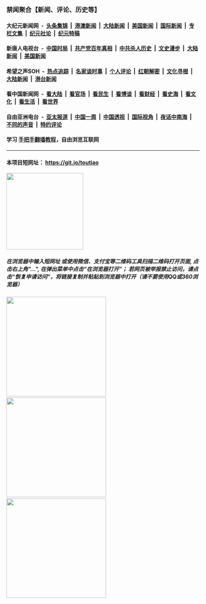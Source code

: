 ### 禁闻聚合【新闻、评论、历史等】

#### 大纪元新闻网 &nbsp;-&nbsp; [头条集锦](indexes/E头条集锦.md?t=03181602) &nbsp;|&nbsp; [港澳新闻](indexes/E港澳新闻.md?t=03181602)  &nbsp;|&nbsp; [大陆新闻](indexes/E大陆新闻.md?t=03181602) &nbsp;|&nbsp; [美国新闻](indexes/E美国新闻.md?t=03181602) &nbsp;|&nbsp; [国际新闻](indexes/E国际新闻.md?t=03181602) &nbsp;|&nbsp; [专栏文集](indexes/E专栏文集.md?t=03181602) &nbsp;|&nbsp; [纪元社论](indexes/E纪元社论.md?t=03181602) &nbsp;|&nbsp; [纪元特稿](indexes/E纪元特稿.md?t=03181602) 

#### 新唐人电视台 &nbsp;-&nbsp; [中国时局](indexes/N中国时局.md?t=03181602) &nbsp;|&nbsp; [共产党百年真相](indexes/N共产党百年真相.md?t=03181602) &nbsp;|&nbsp; [中共杀人历史](indexes/N中共杀人历史.md?t=03181602) &nbsp;|&nbsp; [文史漫步](indexes/N文史漫步.md?t=03181602) &nbsp;|&nbsp; [大陆新闻](indexes/N大陆新闻.md?t=03181602) &nbsp;|&nbsp; [美国新闻](indexes/N美国新闻.md?t=03181602)

#### 希望之声SOH &nbsp;-&nbsp; [热点追踪](indexes/H热点追踪.md?t=03181602) &nbsp;|&nbsp; [名家谈时事](indexes/H名家谈时事.md?t=03181602) &nbsp;|&nbsp; [个人评论](indexes/H个人评论.md?t=03181602)  &nbsp;|&nbsp; [红朝解密](indexes/H红朝解密.md?t=03181602) &nbsp;|&nbsp; [文化寻根](indexes/H文化寻根.md?t=03181602) &nbsp;|&nbsp; [大陆新闻](indexes/H大陆新闻.md?t=03181602) &nbsp;|&nbsp; [港台新闻](indexes/H港台新闻.md?t=03181602)

#### 看中国新闻网 &nbsp;-&nbsp; [看大陆](indexes/S看大陆.md?t=03181602) &nbsp;|&nbsp; [看官场](indexes/S看官场.md?t=03181602) &nbsp;|&nbsp; [看民生](indexes/S看民生.md?t=03181602)  &nbsp;|&nbsp; [看博谈](indexes/S看博谈.md?t=03181602) &nbsp;|&nbsp; [看财经](indexes/S看财经.md?t=03181602) &nbsp;|&nbsp; [看史海](indexes/S看史海.md?t=03181602) &nbsp;|&nbsp; [看文化](indexes/S看文化.md?t=03181602) &nbsp;|&nbsp; [看生活](indexes/S看生活.md?t=03181602) &nbsp;|&nbsp; [看世界](indexes/S看世界.md?t=03181602)

#### 自由亚洲电台 &nbsp;-&nbsp; [亚太报道](indexes/R亚太报道.md?t=03181602) &nbsp;|&nbsp; [中国一周](indexes/R中国一周.md?t=03181602) &nbsp;|&nbsp; [中国透视](indexes/R中国透视.md?t=03181602)  &nbsp;|&nbsp; [国际视角](indexes/R国际视角.md?t=03181602) &nbsp;|&nbsp; [夜话中南海](indexes/R夜话中南海.md?t=03181602) &nbsp;|&nbsp; [不同的声音](indexes/R不同的声音.md?t=03181602) &nbsp;|&nbsp; [特约评论](indexes/R特约评论.md?t=03181602)

#### 学习 [手把手翻墙教程](https://github.com/gfw-breaker/guides/wiki)，自由浏览互联网

----

#### 本项目短网址： https://git.io/toutiao
<img src="https://raw.githubusercontent.com/gfw-breaker/banned-news/master/scripts/img/qr.png" width="200px"/>  

##### 在浏览器中输入短网址 或使用微信、支付宝等二维码工具扫描二维码打开页面, 点击右上角"...", 在弹出菜单中点击“在浏览器打开”； 若网页被举报禁止访问，请点击“恢复申请访问”，将链接复制并粘贴到浏览器中打开（请不要使用QQ或360浏览器）

<img src="https://raw.githubusercontent.com/gfw-breaker/banned-news/master/scripts/img/1.png" width="260px"/> &nbsp; <img src="https://raw.githubusercontent.com/gfw-breaker/banned-news/master/scripts/img/2.png" width="260px"/> &nbsp; <img src="https://raw.githubusercontent.com/gfw-breaker/banned-news/master/scripts/img/3.png" width="260px"/>
